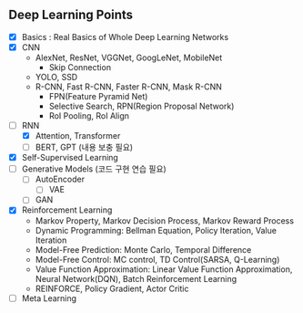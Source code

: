 ## Deep Learning Points

- [x] Basics
      : Real Basics of Whole Deep Learning Networks
- [x] CNN
  - AlexNet, ResNet, VGGNet, GoogLeNet, MobileNet
    - Skip Connection
  - YOLO, SSD
  - R-CNN, Fast R-CNN, Faster R-CNN, Mask R-CNN
    - FPN(Feature Pyramid Net)
    - Selective Search, RPN(Region Proposal Network)
    - RoI Pooling, RoI Align
- [ ] RNN
  - [x] Attention, Transformer
  - [ ] BERT, GPT (내용 보충 필요)
- [x] Self-Supervised Learning
- [ ] Generative Models (코드 구현 연습 필요)
  - [ ] AutoEncoder
    - [ ] VAE
  - [ ] GAN
- [x] Reinforcement Learning
  - Markov Property, Markov Decision Process, Markov Reward Process
  - Dynamic Programming: Bellman Equation, Policy Iteration, Value Iteration
  - Model-Free Prediction: Monte Carlo, Temporal Difference
  - Model-Free Control: MC control, TD Control(SARSA, Q-Learning)
  - Value Function Approximation: Linear Value Function Approximation, Neural Network(DQN), Batch Reinforcement Learning
  - REINFORCE, Policy Gradient, Actor Critic
- [ ] Meta Learning
